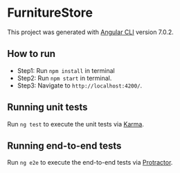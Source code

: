 # FurnitureStore

This project was generated with [Angular CLI](https://github.com/angular/angular-cli) version 7.0.2.

## How to run
* Step1: Run `npm install` in terminal
* Step2: Run `npm start` in terminal. 
* Step3: Navigate to `http://localhost:4200/`. 


## Running unit tests

Run `ng test` to execute the unit tests via [Karma](https://karma-runner.github.io).

## Running end-to-end tests

Run `ng e2e` to execute the end-to-end tests via [Protractor](http://www.protractortest.org/).


